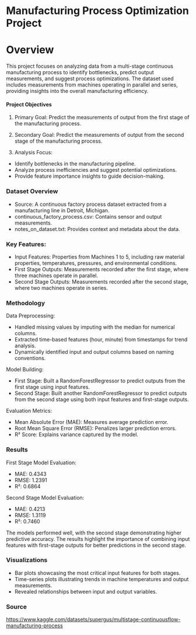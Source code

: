 # Manufacturing Process Optimization Project

# Overview

This project focuses on analyzing data from a multi-stage continuous manufacturing process to identify bottlenecks, predict output measurements, and suggest process optimizations. The dataset used includes measurements from machines operating in parallel and series, providing insights into the overall manufacturing efficiency.

#### Project Objectives

1. Primary Goal: Predict the measurements of output from the first stage of the manufacturing process.

2. Secondary Goal: Predict the measurements of output from the second stage of the manufacturing process.

3. Analysis Focus:
- Identify bottlenecks in the manufacturing pipeline.
- Analyze process inefficiencies and suggest potential optimizations.
- Provide feature importance insights to guide decision-making.

### Dataset Overview

- Source: A continuous factory process dataset extracted from a manufacturing line in Detroit, Michigan.
- continuous_factory_process.csv: Contains sensor and output measurements.
- notes_on_dataset.txt: Provides context and metadata about the data.

### Key Features:

- Input Features: Properties from Machines 1 to 5, including raw material properties, temperatures, pressures, and environmental conditions.
- First Stage Outputs: Measurements recorded after the first stage, where three machines operate in parallel.
- Second Stage Outputs: Measurements recorded after the second stage, where two machines operate in series.

### Methodology

Data Preprocessing:
- Handled missing values by imputing with the median for numerical columns.
- Extracted time-based features (hour, minute) from timestamps for trend analysis.
- Dynamically identified input and output columns based on naming conventions.

Model Building:
- First Stage: Built a RandomForestRegressor to predict outputs from the first stage using input features.
- Second Stage: Built another RandomForestRegressor to predict outputs from the second stage using both input features and first-stage outputs.

Evaluation Metrics:
- Mean Absolute Error (MAE): Measures average prediction error.
- Root Mean Square Error (RMSE): Penalizes larger prediction errors.
- R² Score: Explains variance captured by the model.

### Results

First Stage Model Evaluation:
- MAE: 0.4343
- RMSE: 1.2391
- R²: 0.6864

Second Stage Model Evaluation:
- MAE: 0.4213
- RMSE: 1.3119
- R²: 0.7460

The models performed well, with the second stage demonstrating higher predictive accuracy. The results highlight the importance of combining input features with first-stage outputs for better predictions in the second stage.

### Visualizations

- Bar plots showcasing the most critical input features for both stages.
- Time-series plots illustrating trends in machine temperatures and output measurements.
- Revealed relationships between input and output variables.

### Source

https://www.kaggle.com/datasets/supergus/multistage-continuousflow-manufacturing-process
